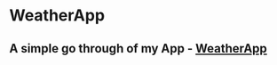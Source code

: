 # WeatherApp

## A simple go through of my App - [WeatherApp](https://vignesh7701.github.io/WeatherApp-JS/)
